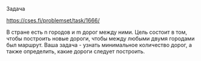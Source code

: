 Задача

https://cses.fi/problemset/task/1666/

В стране есть n городов и m дорог между ними. Цель состоит в том, чтобы построить новые дороги, чтобы между любыми двумя городами был маршрут.
Ваша задача - узнать минимальное количество дорог, а также определить, какие дороги следует построить.

